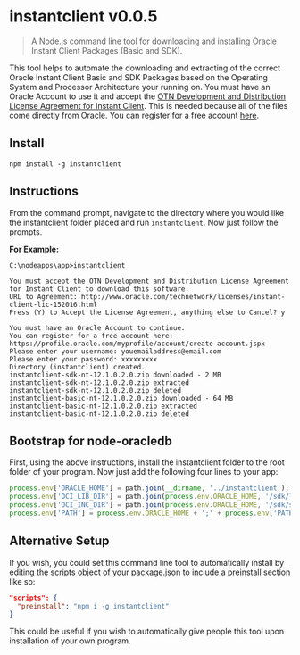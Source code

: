 # instantclient v0.0.5
> A Node.js command line tool for downloading and installing Oracle Instant Client Packages (Basic and SDK).

This tool helps to automate the downloading and extracting of the correct Oracle Instant Client Basic and SDK Packages based on the  Operating System and Processor Architecture your running on. You must have an Oracle Account to use it and accept the [OTN Development and Distribution License Agreement for Instant Client](http://www.oracle.com/technetwork/licenses/instant-client-lic-152016.html). This is needed because all of the files come directly from Oracle. You can register for a free account [here](https://profile.oracle.com/myprofile/account/create-account.jspx). 

## Install
```shell
npm install -g instantclient
```

## Instructions
From the command prompt, navigate to the directory where you would like the instantclient folder placed and run ```instantclient```. Now just follow the prompts.

**For Example:**
```shell
C:\nodeapps\app>instantclient

You must accept the OTN Development and Distribution License Agreement for Instant Client to download this software.
URL to Agreement: http://www.oracle.com/technetwork/licenses/instant-client-lic-152016.html
Press (Y) to Accept the License Agreement, anything else to Cancel? y

You must have an Oracle Account to continue.
You can register for a free account here: https://profile.oracle.com/myprofile/account/create-account.jspx
Please enter your username: youemailaddress@email.com
Please enter your password: xxxxxxxxx
Directory (instantclient) created.
instantclient-sdk-nt-12.1.0.2.0.zip downloaded - 2 MB
instantclient-sdk-nt-12.1.0.2.0.zip extracted
instantclient-sdk-nt-12.1.0.2.0.zip deleted
instantclient-basic-nt-12.1.0.2.0.zip downloaded - 64 MB
instantclient-basic-nt-12.1.0.2.0.zip extracted
instantclient-basic-nt-12.1.0.2.0.zip deleted
```

## Bootstrap for node-oracledb
First, using the above instructions, install the instantclient folder to the root folder of your program. Now just add the following four lines to your app:
```javascript
process.env['ORACLE_HOME'] = path.join(__dirname, '../instantclient');
process.env['OCI_LIB_DIR'] = path.join(process.env.ORACLE_HOME, '/sdk/lib/msvc');
process.env['OCI_INC_DIR'] = path.join(process.env.ORACLE_HOME, '/sdk/sdk/include');
process.env['PATH'] = process.env.ORACLE_HOME + ';' + process.env['PATH'];
```

## Alternative Setup
If you wish, you could set this command line tool to automatically install by editing the scripts object of your package.json to include a preinstall section like so:
```json
"scripts": {
  "preinstall": "npm i -g instantclient"
}
```
This could be useful if you wish to automatically give people this tool upon installation of your own program.
